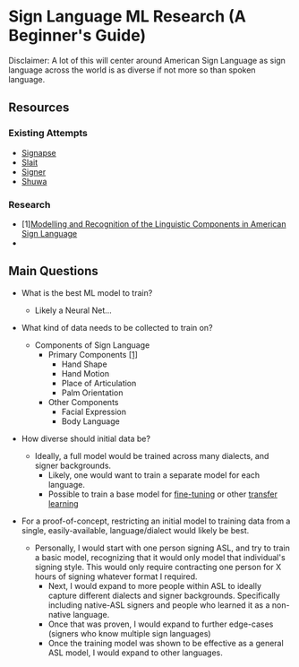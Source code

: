 # Sign Language ML Research (A Beginner's Guide)

Disclaimer: A lot of this will center around American Sign Language as sign language across the world is as diverse if not more so than spoken language.

## Resources

### Existing Attempts

* [Signapse](https://www.signapse.ai/)
* [Slait](https://slait.ai/)
* [Signer](https://signer.ai/)
* [Shuwa](https://blog.google/outreach-initiatives/accessibility/ml-making-sign-language-more-accessible/)

### Research

* [1][Modelling and Recognition of the Linguistic Components in American Sign Language](https://www.ncbi.nlm.nih.gov/pmc/articles/PMC2757299/)
* 

## Main Questions

* What is the best ML model to train?
  * Likely a Neural Net...
   
* What kind of data needs to be collected to train on?
  * Components of Sign Language
    * Primary Components [[1]](https://www.ncbi.nlm.nih.gov/pmc/articles/PMC2757299/)
      * Hand Shape
      * Hand Motion
      * Place of Articulation
      * Palm Orientation
    * Other Components
      * Facial Expression
      * Body Language

* How diverse should initial data be?
  * Ideally, a full model would be trained across many dialects, and signer backgrounds.
    * Likely, one would want to train a separate model for each language.
    * Possible to train a base model for [fine-tuning](https://stats.stackexchange.com/questions/331369/what-is-meant-by-fine-tuning-of-neural-network) or other [transfer learning](https://en.wikipedia.org/wiki/Transfer_learning#:~:text=Transfer%20learning%20(TL)%20is%20a,when%20trying%20to%20recognize%20trucks.)
* For a proof-of-concept, restricting an initial model to training data from a single, easily-available, language/dialect would likely be best.
  * Personally, I would start with one person signing ASL, and try to train a basic model, recognizing that it would only model that individual's signing style. This would only require contracting one person for X hours of signing whatever format I required.
    * Next, I would expand to more people within ASL to ideally capture different dialects and signer backgrounds. Specifically including native-ASL signers and people who learned it as a non-native language.
    * Once that was proven, I would expand to further edge-cases (signers who know multiple sign languages)
    * Once the training model was shown to be effective as a general ASL model, I would expand to other languages.
